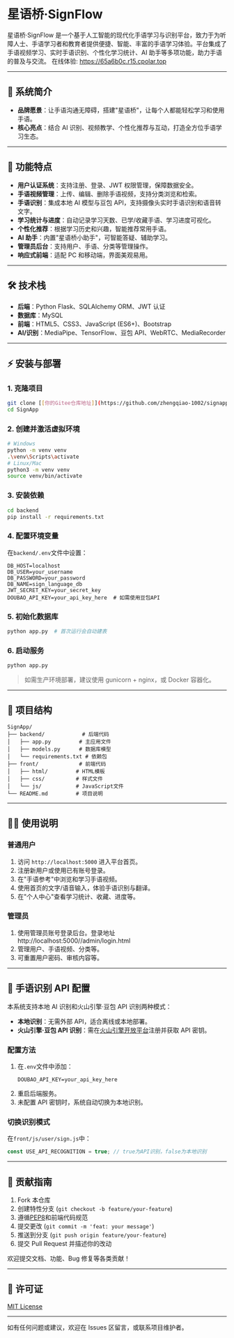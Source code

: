 # 星语桥·SignFlow

星语桥·SignFlow 是一个基于人工智能的现代化手语学习与识别平台，致力于为听障人士、手语学习者和教育者提供便捷、智能、丰富的手语学习体验。平台集成了手语视频学习、实时手语识别、个性化学习统计、AI 助手等多项功能，助力手语的普及与交流。
在线体验: https://65a6b0c.r15.cpolar.top

---

## 🌟 系统简介

- **品牌愿景**：让手语沟通无障碍，搭建"星语桥"，让每个人都能轻松学习和使用手语。
- **核心亮点**：结合 AI 识别、视频教学、个性化推荐与互动，打造全方位手语学习生态。

---

## 🚀 功能特点

- **用户认证系统**：支持注册、登录、JWT 权限管理，保障数据安全。
- **手语视频管理**：上传、编辑、删除手语视频，支持分类浏览和检索。
- **手语识别**：集成本地 AI 模型与豆包 API，支持摄像头实时手语识别和语音转文字。
- **学习统计与进度**：自动记录学习天数、已学/收藏手语、学习进度可视化。
- **个性化推荐**：根据学习历史和兴趣，智能推荐常用手语。
- **AI 助手**：内置"星语桥小助手"，可智能答疑、辅助学习。
- **管理员后台**：支持用户、手语、分类等管理操作。
- **响应式前端**：适配 PC 和移动端，界面美观易用。

---

## 🛠 技术栈

- **后端**：Python Flask、SQLAlchemy ORM、JWT 认证
- **数据库**：MySQL
- **前端**：HTML5、CSS3、JavaScript (ES6+)、Bootstrap
- **AI/识别**：MediaPipe、TensorFlow、豆包 API、WebRTC、MediaRecorder


---

## ⚡ 安装与部署

### 1. 克隆项目

```bash
git clone [[你的Gitee仓库地址]](https://github.com/zhengqiao-1002/signapp)
cd SignApp
```

### 2. 创建并激活虚拟环境

```bash
# Windows
python -m venv venv
.\venv\Scripts\activate
# Linux/Mac
python3 -m venv venv
source venv/bin/activate
```

### 3. 安装依赖

```bash
cd backend
pip install -r requirements.txt
```

### 4. 配置环境变量

在`backend/.env`文件中设置：

```
DB_HOST=localhost
DB_USER=your_username
DB_PASSWORD=your_password
DB_NAME=sign_language_db
JWT_SECRET_KEY=your_secret_key
DOUBAO_API_KEY=your_api_key_here  # 如需使用豆包API
```

### 5. 初始化数据库

```bash
python app.py  # 首次运行会自动建表
```

### 6. 启动服务

```bash
python app.py
```

> 如需生产环境部署，建议使用 gunicorn + nginx，或 Docker 容器化。

---

## 📁 项目结构

```
SignApp/
├── backend/            # 后端代码
│   ├── app.py         # 主应用文件
│   ├── models.py      # 数据库模型
│   └── requirements.txt # 依赖包
├── front/             # 前端代码
│   ├── html/         # HTML模板
│   ├── css/          # 样式文件
│   └── js/           # JavaScript文件
└── README.md         # 项目说明
```

---

## 👩‍💻 使用说明

### 普通用户

1. 访问 `http://localhost:5000` 进入平台首页。
2. 注册新用户或使用已有账号登录。
3. 在"手语参考"中浏览和学习手语视频。
4. 使用首页的文字/语音输入，体验手语识别与翻译。
5. 在"个人中心"查看学习统计、收藏、进度等。

### 管理员

1. 使用管理员账号登录后台。登录地址http://localhost:5000//admin/login.html
2. 管理用户、手语视频、分类等。
3. 可重置用户密码、审核内容等。

---

## 🤖 手语识别 API 配置

本系统支持本地 AI 识别和火山引擎·豆包 API 识别两种模式：

- **本地识别**：无需外部 API，适合离线或本地部署。
- **火山引擎·豆包 API 识别**：需在[火山引擎开放平台](https://www.volcengine.com/product/doubao)注册并获取 API 密钥。

### 配置方法

1. 在`.env`文件中添加：
   ```
   DOUBAO_API_KEY=your_api_key_here
   ```
2. 重启后端服务。
3. 未配置 API 密钥时，系统自动切换为本地识别。

### 切换识别模式

在`front/js/user/sign.js`中：

```javascript
const USE_API_RECOGNITION = true; // true为API识别，false为本地识别
```

---

## 📝 贡献指南

1. Fork 本仓库
2. 创建特性分支 (`git checkout -b feature/your-feature`)
3. 遵循[PEP8](https://peps.python.org/pep-0008/)和前端代码规范
4. 提交更改 (`git commit -m 'feat: your message'`)
5. 推送到分支 (`git push origin feature/your-feature`)
6. 提交 Pull Request 并描述你的改动

欢迎提交文档、功能、Bug 修复等各类贡献！

---

## 📄 许可证

[MIT License](LICENSE)

---

如有任何问题或建议，欢迎在 Issues 区留言，或联系项目维护者。
